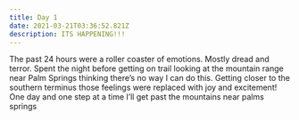 ```yaml
---
title: Day 1
date: 2021-03-21T03:36:52.821Z
description: ITS HAPPENING!!!
---
```

The past 24 hours were a roller coaster of emotions. Mostly dread and terror. Spent the night before getting on trail looking at the mountain range near Palm Springs thinking there’s no way I can do this. Getting closer to the southern terminus those feelings were replaced with joy and excitement! One day and one step at a time I’ll get past the mountains near palms springs